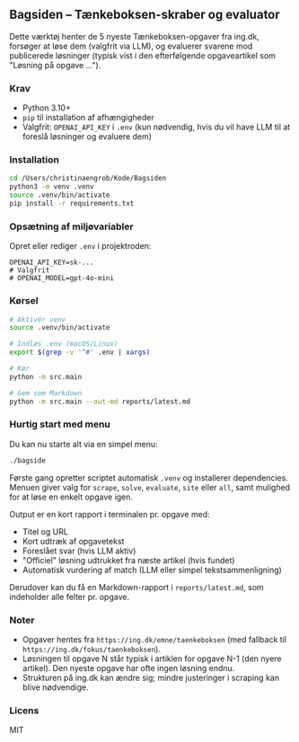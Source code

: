 ## Bagsiden – Tænkeboksen-skraber og evaluator

Dette værktøj henter de 5 nyeste Tænkeboksen-opgaver fra ing.dk, forsøger at løse dem (valgfrit via LLM), og evaluerer svarene mod publicerede løsninger (typisk vist i den efterfølgende opgaveartikel som "Løsning på opgave …").

### Krav
- Python 3.10+
- `pip` til installation af afhængigheder
- Valgfrit: `OPENAI_API_KEY` i `.env` (kun nødvendig, hvis du vil have LLM til at foreslå løsninger og evaluere dem)

### Installation
```bash
cd /Users/christinaengrob/Kode/Bagsiden
python3 -m venv .venv
source .venv/bin/activate
pip install -r requirements.txt
```

### Opsætning af miljøvariabler
Opret eller rediger `.env` i projektroden:

```
OPENAI_API_KEY=sk-...
# Valgfrit
# OPENAI_MODEL=gpt-4o-mini
```

### Kørsel
```bash
# Aktivér venv
source .venv/bin/activate

# Indlæs .env (macOS/Linux)
export $(grep -v '^#' .env | xargs)

# Kør
python -m src.main

# Gem som Markdown
python -m src.main --out-md reports/latest.md
```

### Hurtig start med menu
Du kan nu starte alt via en simpel menu:

```bash
./bagside
```

Første gang opretter scriptet automatisk `.venv` og installerer dependencies. Menuen giver valg for `scrape`, `solve`, `evaluate`, `site` eller `all`, samt mulighed for at løse en enkelt opgave igen.

Output er en kort rapport i terminalen pr. opgave med:
- Titel og URL
- Kort udtræk af opgavetekst
- Foreslået svar (hvis LLM aktiv)
- "Officiel" løsning udtrukket fra næste artikel (hvis fundet)
- Automatisk vurdering af match (LLM eller simpel tekstsammenligning)

Derudover kan du få en Markdown-rapport i `reports/latest.md`, som indeholder alle felter pr. opgave.

### Noter
- Opgaver hentes fra `https://ing.dk/emne/taenkeboksen` (med fallback til `https://ing.dk/fokus/taenkeboksen`).
- Løsningen til opgave N står typisk i artiklen for opgave N-1 (den nyere artikel). Den nyeste opgave har ofte ingen løsning endnu.
- Strukturen på ing.dk kan ændre sig; mindre justeringer i scraping kan blive nødvendige.

### Licens
MIT


